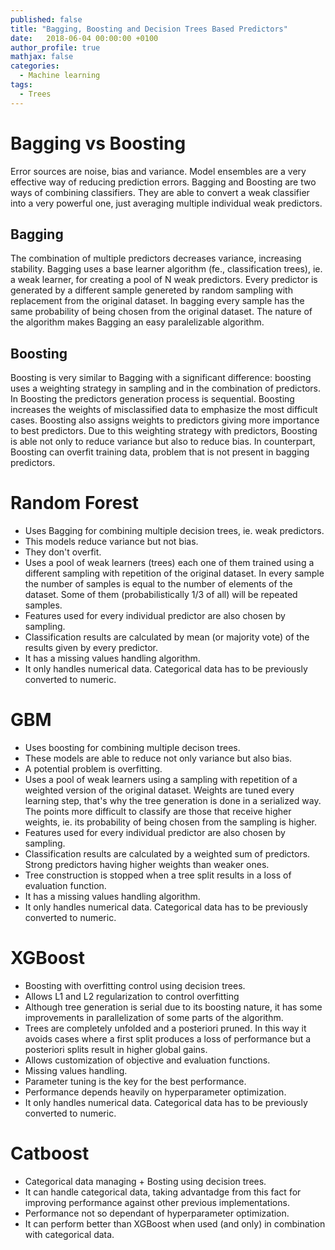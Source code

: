 ```yaml
---
published: false
title: "Bagging, Boosting and Decision Trees Based Predictors"
date:   2018-06-04 00:00:00 +0100
author_profile: true
mathjax: false
categories:
  - Machine learning
tags:
  - Trees
---
```


# Bagging vs Boosting

Error sources are noise, bias and variance. Model ensembles are a very effective way of reducing prediction errors. Bagging and Boosting are two ways of combining classifiers. They are able to convert a weak classifier into a very powerful one, just averaging multiple individual weak predictors.

## Bagging

The combination of multiple predictors decreases variance, increasing stability. Bagging uses a base learner algorithm (fe., classification trees), ie. a weak learner, for creating a pool of N weak predictors. Every predictor is generated by a different sample genereted by random sampling with replacement from the original dataset. In bagging every sample has the same probability of being chosen from the original dataset. The nature of the algorithm makes Bagging an easy paralelizable algorithm.

## Boosting

Boosting is very similar to Bagging with a significant difference: boosting uses a weighting strategy in sampling and in the combination of predictors. In Boosting the predictors generation process is sequential. Boosting increases the weights of misclassified data to emphasize the most difficult cases. Boosting also assigns weights to predictors giving more importance to best predictors. Due to this weighting strategy with predictors, Boosting is able not only to reduce variance but also to reduce bias. In counterpart, Boosting can overfit training data, problem that is not present in bagging predictors.

# Random Forest

* Uses Bagging for combining multiple decision trees, ie. weak predictors.
* This models reduce variance but not bias.
* They don't overfit.
* Uses a pool of weak learners (trees) each one of them trained using a different sampling with repetition of the original dataset. In every sample the number of samples is equal to the number of elements of the dataset. Some of them (probabilistically 1/3 of all) will be repeated samples.
* Features used for every individual predictor are also chosen by sampling.
* Classification results are calculated by mean (or majority vote) of the results given by every predictor.
* It has a missing values handling algorithm.
* It only handles numerical data. Categorical data has to be previously converted to numeric.

# GBM

* Uses boosting for combining multiple decison trees.
* These models are able to reduce not only variance but also bias.
* A potential problem is overfitting.
* Uses a pool of weak learners using a sampling with repetition of a weighted version of the original dataset. Weights are tuned every learning step, that's why the tree generation is done in a serialized way. The points more difficult to classify are those that receive higher weights, ie. its probability of being chosen from the sampling is higher.
* Features used for every individual predictor are also chosen by sampling.
* Classification results are calculated by a weighted sum of predictors. Strong predictors having higher weights than weaker ones.
* Tree construction is stopped when a tree split results in a loss of evaluation function.
* It has a missing values handling algorithm.
* It only handles numerical data. Categorical data has to be previously converted to numeric.

# XGBoost
* Boosting with overfitting control using decision trees.
* Allows L1 and L2 regularization to control overfitting
* Although tree generation is serial due to its boosting nature, it has some improvements in parallelization of some parts of the algorithm.
* Trees are completely unfolded and a posteriori pruned. In this way it avoids cases where a first split produces a loss of performance but a posteriori splits result in higher global gains.
* Allows customization of objective and evaluation functions.
* Missing values handling.
* Parameter tuning is the key for the best performance.
* Performance depends heavily on hyperparameter optimization.
* It only handles numerical data. Categorical data has to be previously converted to numeric.

# Catboost
* Categorical data managing + Bosting using decision trees.
* It can handle categorical data, taking advantadge from this fact for improving performance against other previous implementations.
* Performance not so dependant of hyperparameter optimization.
* It can perform better than XGBoost when used (and only) in combination with categorical data.
